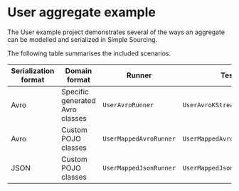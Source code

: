 # User aggregate example

The User example project demonstrates several of the ways an aggregate can be 
modelled and serialized in Simple Sourcing.

The following table summarises the included scenarios.

| Serialization format | Domain format | Runner | Test |
|----|----|----|----|
| Avro | Specific generated Avro classes | `UserAvroRunner`| `UserAvroKStreamTest` |
| Avro | Custom POJO classes | `UserMappedAvroRunner`| `UserMappedAvroKStreamTest` |
| JSON | Custom POJO classes | `UserMappedJsonRunner`| `UserMappedJsonKStreamTest` |
